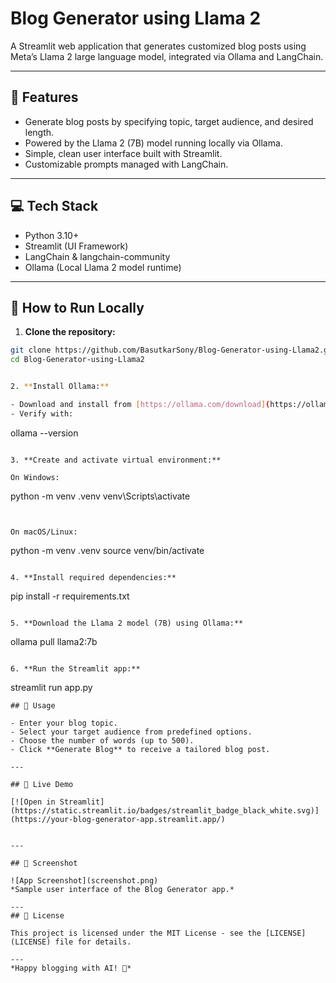 # Blog Generator using Llama 2

A Streamlit web application that generates customized blog posts using Meta’s Llama 2 large language model, integrated via Ollama and LangChain.

---

## 🚀 Features

- Generate blog posts by specifying topic, target audience, and desired length.
- Powered by the Llama 2 (7B) model running locally via Ollama.
- Simple, clean user interface built with Streamlit.
- Customizable prompts managed with LangChain.

---

## 💻 Tech Stack

- Python 3.10+
- Streamlit (UI Framework)
- LangChain & langchain-community 
- Ollama (Local Llama 2 model runtime)

---

## 🔧 How to Run Locally

1. **Clone the repository:**
```bash
git clone https://github.com/BasutkarSony/Blog-Generator-using-Llama2.git
cd Blog-Generator-using-Llama2


2. **Install Ollama:**

- Download and install from [https://ollama.com/download](https://ollama.com/download)
- Verify with:

  ```
  ollama --version
  ```

3. **Create and activate virtual environment:**

On Windows:
```
python -m venv .venv
venv\Scripts\activate
```


On macOS/Linux:
```
python -m venv .venv
source venv/bin/activate
```

4. **Install required dependencies:**

```
pip install -r requirements.txt
```

5. **Download the Llama 2 model (7B) using Ollama:**

```
ollama pull llama2:7b
``` 

6. **Run the Streamlit app:**
```
streamlit run app.py
```
## 📝 Usage

- Enter your blog topic.
- Select your target audience from predefined options.
- Choose the number of words (up to 500).
- Click **Generate Blog** to receive a tailored blog post.

---

## 🚀 Live Demo

[![Open in Streamlit](https://static.streamlit.io/badges/streamlit_badge_black_white.svg)](https://your-blog-generator-app.streamlit.app/)


---

## 📸 Screenshot

![App Screenshot](screenshot.png)  
*Sample user interface of the Blog Generator app.*

---
## 📄 License

This project is licensed under the MIT License - see the [LICENSE](LICENSE) file for details.

---
*Happy blogging with AI! 🤖*